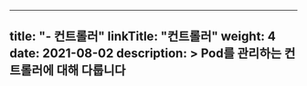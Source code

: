 
---
title: "- 컨트롤러"
linkTitle: "컨트롤러"
weight: 4
date: 2021-08-02
description: >
  Pod를 관리하는 컨트롤러에 대해 다룹니다
---

